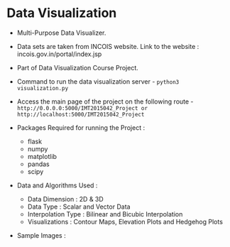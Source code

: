 # Data Visualization

- Multi-Purpose Data Visualizer.

- Data sets are taken from INCOIS website. Link to the website : incois.gov.in/portal/index.jsp

- Part of Data Visualization Course Project.

- Command to run the data visualization server - ```python3 visualization.py```

- Access the main page of the project on the following route - ```http://0.0.0.0:5000/IMT2015042_Project or http://localhost:5000/IMT2015042_Project```

- Packages Required for running the Project :
    - flask
    - numpy
    - matplotlib
    - pandas
    - scipy

- Data and Algorithms Used : 
    - Data Dimension : 2D & 3D
    - Data Type : Scalar and Vector Data
    - Interpolation Type : Bilinear and Bicubic Interpolation
    - Visualizations : Contour Maps, Elevation Plots and Hedgehog Plots

- Sample Images : 
